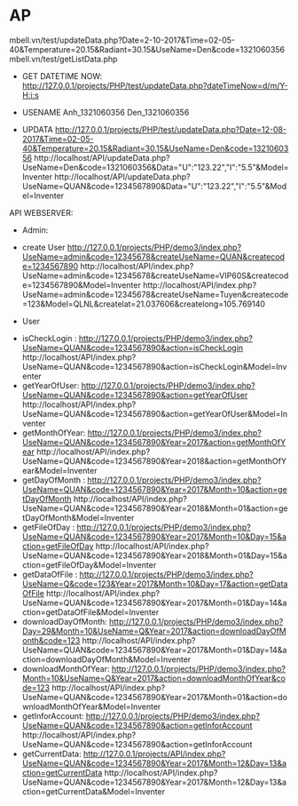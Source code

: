 # AP
mbell.vn/test/updateData.php?Date=2-10-2017&Time=02-05-40&Temperature=20.15&Radiant=30.15&UseName=Den&code=1321060356
mbell.vn/test/getListData.php

 
- GET DATETIME NOW: 
http://127.0.0.1/projects/PHP/test/updateData.php?dateTimeNow=d/m/Y-H:i:s
- USENAME 
Anh_1321060356
Den_1321060356			

- UPDATA
http://127.0.0.1/projects/PHP/test/updateData.php?Date=12-08-2017&Time=02-05-40&Temperature=20.15&Radiant=30.15&UseName=Den&code=1321060356
http://localhost/API/updateData.php?UseName=Den&code=1321060356&Data="U":"123.22","I":"5.5"&Model=Inventer
http://localhost/API/updateData.php?UseName=QUAN&code=1234567890&Data="U":"123.22","I":"5.5"&Model=Inventer

API WEBSERVER: 
- Admin: 
+ create User http://127.0.0.1/projects/PHP/demo3/index.php?UseName=admin&code=12345678&createUseName=QUAN&createcode=1234567890
http://localhost/API/index.php?UseName=admin&code=12345678&createUseName=VIP60S&createcode=1234567890&Model=Inventer
http://localhost/API/index.php?UseName=admin&code=12345678&createUseName=Tuyen&createcode=123&Model=QLNL&createlat=21.037606&createlong=105.769140

- User
+ isCheckLogin : http://127.0.0.1/projects/PHP/demo3/index.php?UseName=QUAN&code=1234567890&action=isCheckLogin
http://localhost/API/index.php?UseName=QUAN&code=1234567890&action=isCheckLogin&Model=Inventer
+ getYearOfUser: http://127.0.0.1/projects/PHP/demo3/index.php?UseName=QUAN&code=1234567890&action=getYearOfUser
http://localhost/API/index.php?UseName=QUAN&code=1234567890&action=getYearOfUser&Model=Inventer
+ getMonthOfYear: http://127.0.0.1/projects/PHP/demo3/index.php?UseName=QUAN&code=1234567890&Year=2017&action=getMonthOfYear
http://localhost/API/index.php?UseName=QUAN&code=1234567890&Year=2018&action=getMonthOfYear&Model=Inventer
+ getDayOfMonth : http://127.0.0.1/projects/PHP/demo3/index.php?UseName=QUAN&code=1234567890&Year=2017&Month=10&action=getDayOfMonth
http://localhost/API/index.php?UseName=QUAN&code=1234567890&Year=2018&Month=01&action=getDayOfMonth&Model=Inventer
+ getFileOfDay : http://127.0.0.1/projects/PHP/demo3/index.php?UseName=QUAN&code=1234567890&Year=2017&Month=10&Day=15&action=getFileOfDay
http://localhost/API/index.php?UseName=QUAN&code=1234567890&Year=2018&Month=01&Day=15&action=getFileOfDay&Model=Inventer
+ getDataOfFile : http://127.0.0.1/projects/PHP/demo3/index.php?UseName=Q&code=123&Year=2017&Month=10&Day=17&action=getDataOfFile
http://localhost/API/index.php?UseName=QUAN&code=1234567890&Year=2017&Month=01&Day=14&action=getDataOfFile&Model=Inventer
+ downloadDayOfMonth: http://127.0.0.1/projects/PHP/demo3/index.php?Day=29&Month=10&UseName=Q&Year=2017&action=downloadDayOfMonth&code=123
http://localhost/API/index.php?UseName=QUAN&code=1234567890&Year=2017&Month=01&Day=14&action=downloadDayOfMonth&Model=Inventer
+ downloadMonthOfYear: http://127.0.0.1/projects/PHP/demo3/index.php?Month=10&UseName=Q&Year=2017&action=downloadMonthOfYear&code=123
http://localhost/API/index.php?UseName=QUAN&code=1234567890&Year=2017&Month=01&action=downloadMonthOfYear&Model=Inventer
+ getInforAccount: http://127.0.0.1/projects/PHP/demo3/index.php?UseName=QUAN&code=1234567890&action=getInforAccount 
http://localhost/API/index.php?UseName=QUAN&code=1234567890&action=getInforAccount
+ getCurrentData: http://127.0.0.1/projects/API/index.php?UseName=QUAN&code=1234567890&Year=2017&Month=12&Day=13&action=getCurrentData
http://localhost/API/index.php?UseName=QUAN&code=1234567890&Year=2017&Month=12&Day=13&action=getCurrentData&Model=Inventer